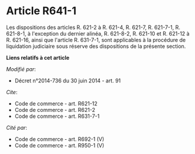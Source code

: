 # Article R641-1

Les dispositions des articles R. 621-2 à R. 621-4,     R. 621-7, R. 621-7-1, R. 621-8-1, à l'exception du dernier alinéa, R.
621-8-2, R. 621-10 et R. 621-12 à R. 621-16, ainsi que l'article R. 631-7-1, sont applicables à la procédure de liquidation
judiciaire sous réserve des dispositions de la présente section.

**Liens relatifs à cet article**

_Modifié par_:

  - Décret n°2014-736 du 30 juin 2014 - art. 91

_Cite_:

  - Code de commerce - art. R621-12
  - Code de commerce - art. R621-2
  - Code de commerce - art. R631-7-1

_Cité par_:

  - Code de commerce - art. R692-1 (V)
  - Code de commerce - art. R950-1 (V)
